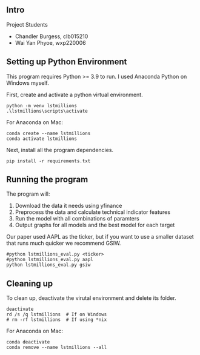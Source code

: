## Intro
Project Students
- Chandler Burgess, clb015210
- Wai Yan Phyoe, wxp220006

## Setting up Python Environment
This program requires Python >= 3.9 to run. I used Anaconda Python on Windows myself.

First, create and activate a python virtual environment.
```
python -m venv lstmillions
.\lstmillions\scripts\activate
```
For Anaconda on Mac:
```
conda create --name lstmillions
conda activate lstmillions
```

Next, install all the program dependencies.

`pip install -r requirements.txt`


## Running the program
The program will:
1. Download the data it needs using yfinance
2. Preprocess the data and calculate technical indicator features
3. Run the model with all combinations of paramters
4. Output graphs for all models and the best model for each target

Our paper used AAPL as the ticker, but if you want to use a smaller dataset that runs much quicker we recommend GSIW.

```
#python lstmillions_eval.py <ticker>
#python lstmillions_eval.py aapl
python lstmillions_eval.py gsiw
```


## Cleaning up
To clean up, deactivate the virutal environment and delete its folder.

```
deactivate
rd /s /q lstmillions  # If on Windows
# rm -rf lstmillions  # If using *nix
```

For Anaconda on Mac:
```
conda deactivate
conda remove --name lstmillions --all
```
